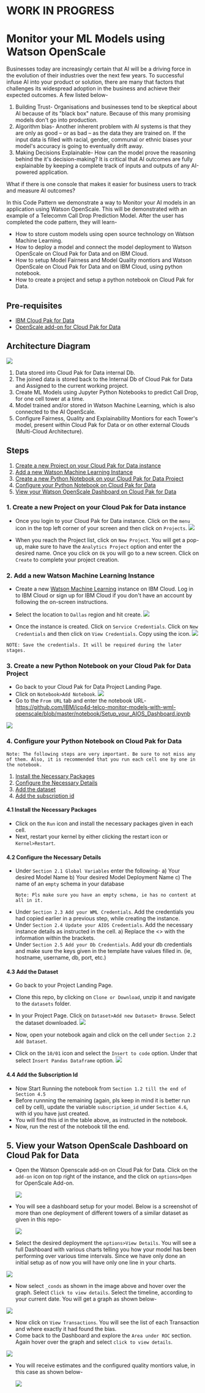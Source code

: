 # WORK IN PROGRESS
# Monitor your ML Models using Watson OpenScale

Businesses today are increasingly certain that AI will be a driving force in the evolution of their industries over the next few years. To successful infuse AI into your product or solution, there are many that factors that challenges its widespread adoption in the business and achieve their expected outcomes. A few listed below-

  1. Building Trust- Organisations and businesses tend to be skeptical about AI because of its "black box" nature. Because of this many promising models don't go into production.
  2. Algorithm bias- Another inherent problem with AI systems is that they are only as good – or as bad – as the data they are trained on. If the input data is filled with racial, gender, communal or ethnic biases your model's accuracy is going to eventually drift away.
  3. Making Decisions Explainable- How can the model prove the reasoning behind the it's decision-making? It is critical that AI outcomes are fully explainable by keeping a complete track of inputs and outputs of any AI-powered application.  

What if there is one console that makes it easier for business users to track and measure AI outcomes? 

In this Code Pattern we demonstrate a way to Monitor your AI models in an application using Watson OpenScale. This will be demonstrated with an example of a Telecomm Call Drop Prediction Model. After the user has completed the code pattern, they will learn-

  * How to store custom models using open source technology on Watson Machine Learning.
  * How to deploy a model and connect the model deployment to Watson OpenScale on Cloud Pak for Data and on IBM Cloud.
  * How to setup Model Fairness and Model Quality montiors and Watson OpenScale on Cloud Pak for Data and on IBM Cloud, using   python notebook.
  * How to create a project and setup a python notebook on Cloud Pak for Data.
  
## Pre-requisites
* [IBM Cloud Pak for Data](https://www.ibm.com/in-en/products/cloud-pak-for-data) 
* [OpenScale add-on for Cloud Pak for Data](https://cloud.ibm.com/docs/services/ai-openscale-icp?topic=ai-openscale-icp-inst-install-icp )

## Architecture Diagram
  
![](doc/src/images/Architecture_Diagram.png)

1. Data stored into Cloud Pak for Data internal Db.
2. The joined data is stored back to the Internal Db of Cloud Pak for Data and Assigned to the current working project.
3. Create ML Models using Jupyter Python Notebooks to predict Call Drop, for one cell tower at a time.
4. Model trained and/or stored in Watson Machine Learning, which is also connected to the AI OpenScale.
5. Configure Fairness, Quality and Explainability Montiors for each Tower's model, present within Cloud Pak for Data or on other external Clouds (Multi-Cloud Architecture).


## Steps
1. [Create a new Project on your Cloud Pak for Data instance](#1-create-a-new-project-on-your-cloud-pak-for-data-instance)
2. [Add a new Watson Machine Learning Instance](#2-add-a-new-watson-machine-learning-instance)
3. [Create a new Python Notebook on your Cloud Pak for Data Project](#3-create-a-new-python-notebook-on-your-cloud-pak-for-data-project)
4. [Configure your Python Notebook on Cloud Pak for Data](#4-configure-your-python-notebook-on-cloud-pak-for-data)
5. [View your Watson OpenScale Dashboard on Cloud Pak for Data]()

### 1. Create a new Project on your Cloud Pak for Data instance

* Once you login to your Cloud Pak for Data instance. Click on the `menu` icon in the top left corner of your screen and then click on `Projects`.
   ![](doc/src/gif/gotoproject.gif)
   
* When you reach the Project list, click on `New Project`. You will get a pop-up, make sure to have the `Analytics Project` option and enter the desired name. Once you click on `Ok` you will go to a new screen. Click on `Create` to complete your project creation.

### 2. Add a new Watson Machine Learning Instance

* Create a new [Watson Machine Learning](https://cloud.ibm.com/catalog/services/machine-learning) instance on IBM Cloud. Log in to IBM Cloud or sign up for IBM Cloud if you don't have an account by following the on-screen instructions.

* Select the location to `Dallas` region and hit create.
  ![](doc/src/gif/createwml.gif)
* Once the instance is created. Click on `Service Credentials`. Click on `New Credentials` and then click on `View Credentials`. Copy using the icon. 
  ![](doc/src/gif/copycred.gif)

```
NOTE: Save the credentials. It will be required during the later stages.
```

### 3. Create a new Python Notebook on your Cloud Pak for Data Project

 * Go back to your Cloud Pak for Data Project Landing Page.
 * Click on `Notebook>Add Notebook`.
  ![](doc/src/gif/createnotebook.gif)
 * Go to the `From URL` tab and enter the notebook URL- https://github.com/IBM/icp4d-telco-monitor-models-with-wml-openscale/blob/master/notebook/Setup_your_AIOS_Dashboard.ipynb
 
  ![](doc/src/images/url_notebook.png)
  

### 4. Configure your Python Notebook on Cloud Pak for Data

 ```
 Note: The following steps are very important. Be sure to not miss any of them. Also, it is recommended that you run each cell one by one in the notebook.
 ```
 
 1. [Install the Necessary Packages](#4-1-install-the-necessary-packages)
 2. [Configure the Necessary Details](#4-2-configure-the-necessary-details)
 3. [Add the dataset](#4-3-add-the-dataset)
 4. [Add the subscription id](#4-4-add-the-subscription-id)
 
 #### 4.1 Install the Necessary Packages
 
 * Click on the `Run` icon and install the necessary packages given in each cell.
 * Next, restart your kernel by either clicking the restart icon or `Kernel>Restart`.
 
 #### 4.2 Configure the Necessary Details
 
 * Under `Section 2.1 Global Variables` enter the following-
    a) Your desired Model Name
    b) Your desired Model Deployment Name
    c) The name of an `empty` schema in your database
    ```
    Note: Pls make sure you have an empty schema, ie has no content at all in it. 
    ```
 * Under `Section 2.3 Add your WML Credentials`. Add the credentials you had copied earlier in a previous step, while creating the instance.
 * Under `Section 2.4 Update your AIOS Credentials`. Add the necessary instance details as instructed in the cell.
    a) Replace the <> with the information within the brackets.
 * Under `Section 2.5 Add your Db Credentials`. Add your db credentials and make sure the keys given in the template have     values filled in. (ie, hostname, username, db, port, etc.)
 
 #### 4.3 Add the Dataset
 
 * Go back to your Project Landing Page. 
 * Clone this repo, by clicking on `Clone or Download`, unzip it and navigate to the `datasets` folder.
 * In your Project Page. Click on `Dataset>Add new Dataset> Browse`. Select the dataset downloaded.
   ![](doc/src/gif/adddataset.gif)
    
 * Now, open your notebook again and click on the cell under `Section 2.2 Add Dataset`.
 * Click on the `10/01` icon and select the `Insert to code` option. Under that select `Insert Pandas Dataframe` option.
    ![](doc/src/image/add_dataset.png)
    
  #### 4.4 Add the Subscription Id

  * Now Start Running the notebook from `Section 1.2 till the end of Section 4.5`
  * Before runnning the remaining (again, pls keep in mind it is better run cell by cell), update the variable `subscription_id` under `Section 4.6`, with id you have just created.
  * You will find this id in the table above, as instructed in the notebook.
  * Now, run the rest of the notebook till the end.
    

## 5. View your Watson OpenScale Dashboard on Cloud Pak for Data

* Open the Watson Openscale add-on on Cloud Pak for Data. Click on the `add-on` icon on top right of the instance, and the click on `options>Open` for OpenScale Add-on.
  
  ![](doc/src/gif/openopenscale.gif)
  
* You will see a dashboard setup for your model. Below is a screenshot of more than one deployment of different towers of a similar dataset as given in this repo-

  ![](doc/src/images/dashboard_initial.png)

* Select the desired deployment the `options>View Details`. You will see a full Dashboard with various charts telling you how your model has been performing over various time intervals. Since we have only done an initial setup as of now you will have only one line in your charts.

 ![](doc/src/images/Details.png)
 
* Now select `_conds` as shown in the image above and hover over the graph. Select `Click to view details`. Select the timeline, according to your current date. You will get a graph as shown below-

 ![](doc/src/images/bias.png)

* Now click on `View Transactions`. You will see the list of each Transaction and where exactly it had found the bias.
* Come back to the Dashboard and explore the `Area under ROC` section. Again hover over the graph and select `click to view details`.
  
 ![](doc/src/images/quality.png)
 
* You will receive estimates and the configured quality montiors value, in this case as shown below-

  ![](doc/src/images/quality_measures.png)
  
  
  
